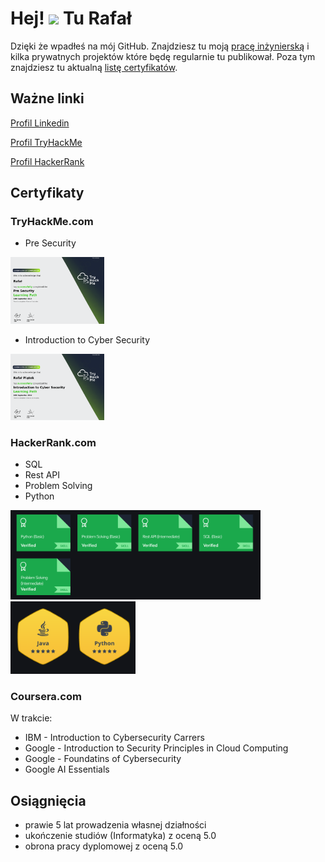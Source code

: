 Hej! ![](https://user-images.githubusercontent.com/18350557/176309783-0785949b-9127-417c-8b55-ab5a4333674e.gif) Tu Rafał
======
Dzięki że wpadłeś na mój GitHub. Znajdziesz tu moją [pracę inżynierską](https://github.com/DogNoise/Universal-Speech-to-Text) i kilka prywatnych projektów które będę regularnie tu publikował. Poza tym znajdziesz tu aktualną [listę certyfikatów](https://github.com/DogNoise#certyfikaty). 

## Ważne linki
[Profil Linkedin](https://www.linkedin.com/in/nojsudoggo/)

[Profil TryHackMe](https://tryhackme.com/p/NoRaf)

[Profil HackerRank](https://www.hackerrank.com/profile/piatekrafa)


## Certyfikaty

### TryHackMe.com
- Pre Security
<img src="https://github.com/DogNoise/DogNoise/blob/main/images/THM-SZ46Q5JIAS.png" alt="alt" style="width:150px;"/>

- Introduction to Cyber Security

<img src="https://github.com/DogNoise/DogNoise/blob/main/images/THM-JGH0NY7EMX.png" alt="alt" style="width:150px;"/>

### HackerRank.com
- SQL
- Rest API
- Problem Solving
- Python
<img src="https://github.com/DogNoise/DogNoise/blob/main/images/hr_certifications.png" alt="alt" style="width:400px;"/>
<img src="https://github.com/DogNoise/DogNoise/blob/main/images/hr_badges.png" alt="alt" style="width:200px;"/>

### Coursera.com 
W trakcie:
 - IBM - Introduction to Cybersecurity Carrers 
 - Google - Introduction to Security Principles in Cloud Computing
 - Google - Foundatins of Cybersecurity 
 - Google AI Essentials


## Osiągnięcia 
- prawie 5 lat prowadzenia własnej działności
- ukończenie studiów (Informatyka) z oceną 5.0
- obrona pracy dyplomowej z oceną 5.0





